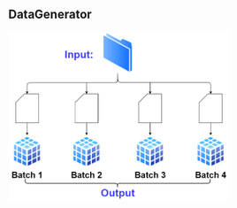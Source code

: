## DataGenerator

<img src="https://github.com/OverLordGoldDragon/dev_tg/blob/master/gallery/data_generator/io_basic.png?raw=True" width="400">
